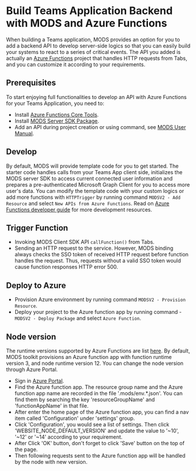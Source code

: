 # Build Teams Application Backend with MODS and Azure Functions

When building a Teams application, MODS provides an option for you to add a backend API to develop server-side logics so that you can easily build your systems to react to a series of critical events. The API you added is actually an [Azure Functions](https://docs.microsoft.com/en-us/azure/azure-functions/) project that handles HTTP requests from Tabs, and you can customize it according to your requirements.

## Prerequisites

To start enjoying full functionalities to develop an API with Azure Functions for your Teams Application, you need to:
- Install [Azure Functions Core Tools](https://docs.microsoft.com/en-us/azure/azure-functions/functions-run-local?tabs=windows%2Ccsharp%2Cbash).
- Install [MODS Server SDK Package](https://aka.ms/MODSPrivatePreview/server-sdk).
- Add an API during project creation or using command, see [MODS User Manual](https://mods-landingpage-web.azurewebsites.net/md/guide/index).

## Develop

By default, MODS will provide template code for you to get started. The starter code handles calls from your Teams App client side, initializes the MODS server SDK to access current connected user information and prepares a pre-authenticated Microsoft Graph Client for you to access more user's data. You can modify the template code with your custom logics or add more functions with `HTTPTrigger` by running command `MODSV2 - Add Resource` and select `New APIs from Azure Functions`. Read on [Azure Functions developer guide](https://docs.microsoft.com/en-us/azure/azure-functions/functions-reference) for more development resources.

## Trigger Function

- Invoking MODS Client SDK API `callFunction()` from Tabs.
- Sending an HTTP request to the service. However, MODS binding always checks the SSO token of
  received HTTP request before function handles the request. Thus, requests without a valid SSO token would cause function responses HTTP error 500.

## Deploy to Azure

- Provision Azure environment by running command `MODSV2 - Provision Resource`.
- Deploy your project to the Azure function app by running command - `MODSV2 - Deploy Package` and select `Azure Function`.

## Node version
The runtime versions supported by Azure Functions are list [here](https://docs.microsoft.com/en-us/azure/azure-functions/functions-versions). By default, MODS toolkit provisions an Azure function app with function runtime version 3, and node runtime version 12. You can change the node version through Azure Portal.

- Sign in [Azure Portal](https://azure.microsoft.com/).
- Find the Azure function app. The resource group name and the Azure function app name are recorded in the file '.mods/env.*.json'. You can find them by searching the key 'resourceGroupName' and 'functionAppName' in that file.
- After enter the home page of the Azure function app, you can find a nav item called 'Configuration' under 'settings' group.
- Click 'Configuration', you would see a list of settings. Then click 'WEBSITE_NODE_DEFAULT_VERSION' and update the value to '~10', '~12' or '~14' according to your requirement.
- After Click 'OK' button, don't forget to click 'Save' button on the top of the page.
- Then following requests sent to the Azure function app will be handled by the node with new version.
